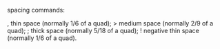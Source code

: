 spacing commands:

\, thin space (normally 1/6 of a quad);
\> medium space (normally 2/9 of a quad);
\; thick space (normally 5/18 of a quad);
\! negative thin space (normally 1/6 of a quad).

